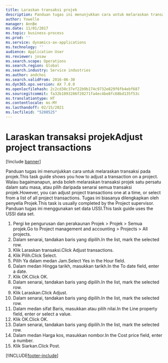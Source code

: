 ```yaml
---
title: Laraskan transaksi projek
description: Panduan tugas ini menunjukkan cara untuk melaraskan transaksi pada projek.
author: Yowelle
manager: AnnBe
ms.date: 11/01/2017
ms.topic: business-process
ms.prod: ''
ms.service: dynamics-ax-applications
ms.technology: ''
audience: Application User
ms.reviewer: josaw
ms.search.scope: Operations
ms.search.region: Global
ms.search.industry: Service industries
ms.author: andchoi
ms.search.validFrom: 2016-06-30
ms.dyn365.ops.version: AX 7.0.0
ms.openlocfilehash: 2c2cd38c37ef22b9b174c9732e829f6fb4ebf687
ms.sourcegitcommit: fa32b1893286f20271fa4ec4be8fc68bd135f53c
ms.translationtype: HT
ms.contentlocale: ms-MY
ms.lasthandoff: 02/15/2021
ms.locfileid: "5288525"
---
```

# <a name="adjust-project-transactions"></a><span data-ttu-id="8775a-103">Laraskan transaksi projek</span><span class="sxs-lookup"><span data-stu-id="8775a-103">Adjust project transactions</span></span>

[!include [banner](../../includes/banner.md)]

<span data-ttu-id="8775a-104">Panduan tugas ini menunjukkan cara untuk melaraskan transaksi pada projek.</span><span class="sxs-lookup"><span data-stu-id="8775a-104">This task guide shows you how to adjust a transaction on a project.</span></span> <span data-ttu-id="8775a-105">Walau bagaimanapun, anda boleh melaraskan transaksi projek satu persatu dalam satu masa, atau pilih daripada senarai semua transaksi projek.</span><span class="sxs-lookup"><span data-stu-id="8775a-105">However, you can adjust project transactions one at a time, or select from a list of all project transactions.</span></span> <span data-ttu-id="8775a-106">Tugas ini biasanya dilengkapkan oleh penyelia Projek.</span><span class="sxs-lookup"><span data-stu-id="8775a-106">This task is usually completed by the Project supervisor.</span></span> <span data-ttu-id="8775a-107">Panduan tugas ini menggunakan set data USSI.</span><span class="sxs-lookup"><span data-stu-id="8775a-107">This task guide uses the USSI data set.</span></span>

1. <span data-ttu-id="8775a-108">Pergi ke pengurusan dan perakaunan Projek > Projek > Semua projek.</span><span class="sxs-lookup"><span data-stu-id="8775a-108">Go to Project management and accounting > Projects > All projects.</span></span> 
2. <span data-ttu-id="8775a-109">Dalam senarai, tandakan baris yang dipilih.</span><span class="sxs-lookup"><span data-stu-id="8775a-109">In the list, mark the selected row.</span></span> 
3. <span data-ttu-id="8775a-110">Klik Laraskan transaksi.</span><span class="sxs-lookup"><span data-stu-id="8775a-110">Click Adjust transactions.</span></span> 
4. <span data-ttu-id="8775a-111">Klik Pilih.</span><span class="sxs-lookup"><span data-stu-id="8775a-111">Click Select.</span></span> 
5. <span data-ttu-id="8775a-112">Pilih Ya dalam medan Jam.</span><span class="sxs-lookup"><span data-stu-id="8775a-112">Select Yes in the Hour field.</span></span> 
6. <span data-ttu-id="8775a-113">Dalam medan Hingga tarikh, masukkan tarikh.</span><span class="sxs-lookup"><span data-stu-id="8775a-113">In the To date field, enter a date.</span></span> 
7. <span data-ttu-id="8775a-114">Klik OK.</span><span class="sxs-lookup"><span data-stu-id="8775a-114">Click OK.</span></span> 
8. <span data-ttu-id="8775a-115">Dalam senarai, tandakan baris yang dipilih.</span><span class="sxs-lookup"><span data-stu-id="8775a-115">In the list, mark the selected row.</span></span> 
9. <span data-ttu-id="8775a-116">Klik Laraskan.</span><span class="sxs-lookup"><span data-stu-id="8775a-116">Click Adjust.</span></span> 
10. <span data-ttu-id="8775a-117">Dalam senarai, tandakan baris yang dipilih.</span><span class="sxs-lookup"><span data-stu-id="8775a-117">In the list, mark the selected row.</span></span> 
11. <span data-ttu-id="8775a-118">Dalam medan sifat Baris, masukkan atau pilih nilai.</span><span class="sxs-lookup"><span data-stu-id="8775a-118">In the Line property field, enter or select a value.</span></span> 
12. <span data-ttu-id="8775a-119">Klik OK.</span><span class="sxs-lookup"><span data-stu-id="8775a-119">Click OK.</span></span> 
13. <span data-ttu-id="8775a-120">Dalam senarai, tandakan baris yang dipilih.</span><span class="sxs-lookup"><span data-stu-id="8775a-120">In the list, mark the selected row.</span></span> 
14. <span data-ttu-id="8775a-121">Dalam medan Harga kos, masukkan nombor.</span><span class="sxs-lookup"><span data-stu-id="8775a-121">In the Cost price field, enter a number.</span></span> 
15. <span data-ttu-id="8775a-122">Klik Siarkan.</span><span class="sxs-lookup"><span data-stu-id="8775a-122">Click Post.</span></span> 


[!INCLUDE[footer-include](../../includes/footer-banner.md)]